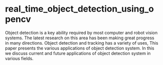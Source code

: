 # real_time_object_detection_using_opencv
Object detection is a key ability required by most computer and robot vision systems. The latest research on this area has been making great progress in many directions. Object detection and tracking has a variety of uses, This paper presents the various applications of object detection system. In this we discuss current and future applications of object detection system in various fields.

